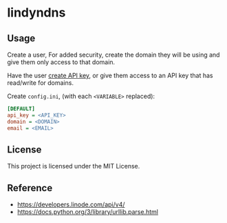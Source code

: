 # lindyndns

## Usage

Create a user, For added security, create the domain they will be using
and give them only access to that domain.

Have the user [create API key](https://cloud.linode.com/profile/tokens),
or give them access to an API key that has read/write for domains.

Create `config.ini`, (with each `<VARIABLE>` replaced):

```ini
[DEFAULT]
api_key = <API_KEY>
domain = <DOMAIN>
email = <EMAIL>
```

## License

This project is licensed under the MIT License.

## Reference

* https://developers.linode.com/api/v4/
* https://docs.python.org/3/library/urllib.parse.html
